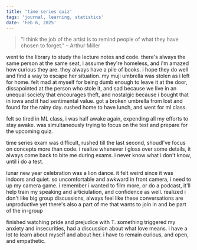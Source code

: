 ```yaml
---
title: 'time series quiz'
tags: 'journal, learning, statistics'
date: 'Feb 6, 2025'
---
```


> "I think the job of the artist is to remind people of what they have chosen to forget." – Arthur Miller

went to the library to study the lecture notes and code. there's always the same person at the same seat, i assume they're homeless, and i'm amazed how curious they are. they always have a pile of books. i hope they do well and find a way to escape her situation. my muji umbrella was stolen as i left for home. felt mad at myself for being dumb enough to leave it at the door, dissapointed at the person who stole it, and sad because we live in an unequal society that encourages theft, and nostalgic because i bought that in iowa and it had sentimental value. got a broken umbrella from lost and found for the rainy day. rushed home to have lunch, and went for ml class.

felt so tired in ML class, i was half awake again, expending all my efforts to stay awake. was simultaneously trying to focus on the test and prepare for the upcoming quiz.

time series exam was difficult, rushed till the last second, shoudl've focus on concepts more than code. i realize whenever i gloss over some details, it always come back to bite me during exams. i never know what i don't know, until i do a test.

lunar new year celebration was a lion dance. it felt weird since it was indoors and quiet. so uncomfortable and awkward in front camera, i need to up my camera game. i remember i wanted to film more, or do a podcast, it'll help train my speaking and articiulation, and confidence as well. realized i don't like big group discussions, always feel like these conversations are unproductive yet there's also a part of me that wants to join in and be part of the in-group

finished watching pride and prejudice with T. something triggered my anxiety and insecurities, had a discussion about what love means. i have a lot to learn about myself and about her. i have to remain curious, and open, and empathetic.
